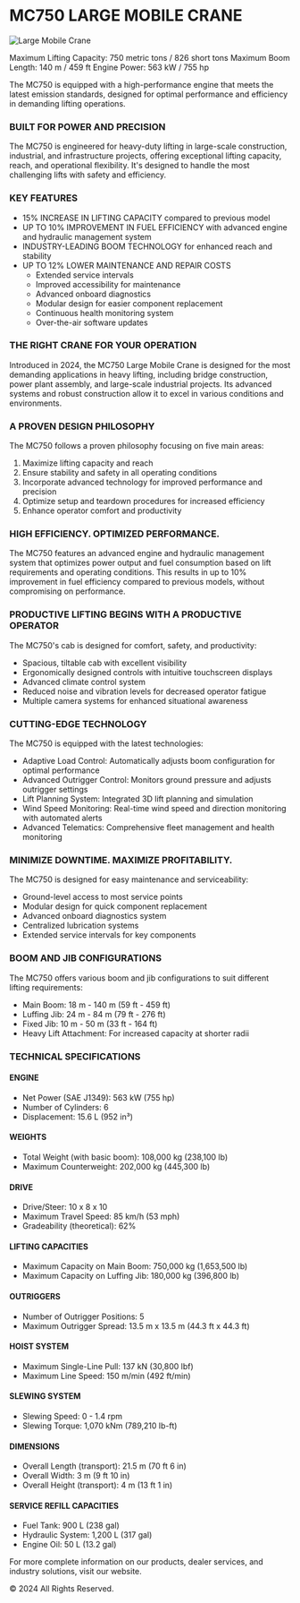 # MC750 LARGE MOBILE CRANE

![Large Mobile Crane](placeholder-image)

Maximum Lifting Capacity: 750 metric tons / 826 short tons
Maximum Boom Length: 140 m / 459 ft
Engine Power: 563 kW / 755 hp

The MC750 is equipped with a high-performance engine that meets the latest emission standards, designed for optimal performance and efficiency in demanding lifting operations.

### BUILT FOR POWER AND PRECISION

The MC750 is engineered for heavy-duty lifting in large-scale construction, industrial, and infrastructure projects, offering exceptional lifting capacity, reach, and operational flexibility. It's designed to handle the most challenging lifts with safety and efficiency.

### KEY FEATURES

- 15% INCREASE IN LIFTING CAPACITY compared to previous model
- UP TO 10% IMPROVEMENT IN FUEL EFFICIENCY with advanced engine and hydraulic management system
- INDUSTRY-LEADING BOOM TECHNOLOGY for enhanced reach and stability
- UP TO 12% LOWER MAINTENANCE AND REPAIR COSTS
  + Extended service intervals
  + Improved accessibility for maintenance
  + Advanced onboard diagnostics
  + Modular design for easier component replacement
  + Continuous health monitoring system
  + Over-the-air software updates

### THE RIGHT CRANE FOR YOUR OPERATION

Introduced in 2024, the MC750 Large Mobile Crane is designed for the most demanding applications in heavy lifting, including bridge construction, power plant assembly, and large-scale industrial projects. Its advanced systems and robust construction allow it to excel in various conditions and environments.

### A PROVEN DESIGN PHILOSOPHY

The MC750 follows a proven philosophy focusing on five main areas:

1. Maximize lifting capacity and reach
2. Ensure stability and safety in all operating conditions
3. Incorporate advanced technology for improved performance and precision
4. Optimize setup and teardown procedures for increased efficiency
5. Enhance operator comfort and productivity

### HIGH EFFICIENCY. OPTIMIZED PERFORMANCE.

The MC750 features an advanced engine and hydraulic management system that optimizes power output and fuel consumption based on lift requirements and operating conditions. This results in up to 10% improvement in fuel efficiency compared to previous models, without compromising on performance.

### PRODUCTIVE LIFTING BEGINS WITH A PRODUCTIVE OPERATOR

The MC750's cab is designed for comfort, safety, and productivity:

- Spacious, tiltable cab with excellent visibility
- Ergonomically designed controls with intuitive touchscreen displays
- Advanced climate control system
- Reduced noise and vibration levels for decreased operator fatigue
- Multiple camera systems for enhanced situational awareness

### CUTTING-EDGE TECHNOLOGY

The MC750 is equipped with the latest technologies:

- Adaptive Load Control: Automatically adjusts boom configuration for optimal performance
- Advanced Outrigger Control: Monitors ground pressure and adjusts outrigger settings
- Lift Planning System: Integrated 3D lift planning and simulation
- Wind Speed Monitoring: Real-time wind speed and direction monitoring with automated alerts
- Advanced Telematics: Comprehensive fleet management and health monitoring

### MINIMIZE DOWNTIME. MAXIMIZE PROFITABILITY.

The MC750 is designed for easy maintenance and serviceability:

- Ground-level access to most service points
- Modular design for quick component replacement
- Advanced onboard diagnostics system
- Centralized lubrication systems
- Extended service intervals for key components

### BOOM AND JIB CONFIGURATIONS

The MC750 offers various boom and jib configurations to suit different lifting requirements:

- Main Boom: 18 m - 140 m (59 ft - 459 ft)
- Luffing Jib: 24 m - 84 m (79 ft - 276 ft)
- Fixed Jib: 10 m - 50 m (33 ft - 164 ft)
- Heavy Lift Attachment: For increased capacity at shorter radii

### TECHNICAL SPECIFICATIONS

#### ENGINE
- Net Power (SAE J1349): 563 kW (755 hp)
- Number of Cylinders: 6
- Displacement: 15.6 L (952 in³)

#### WEIGHTS
- Total Weight (with basic boom): 108,000 kg (238,100 lb)
- Maximum Counterweight: 202,000 kg (445,300 lb)

#### DRIVE
- Drive/Steer: 10 x 8 x 10
- Maximum Travel Speed: 85 km/h (53 mph)
- Gradeability (theoretical): 62%

#### LIFTING CAPACITIES
- Maximum Capacity on Main Boom: 750,000 kg (1,653,500 lb)
- Maximum Capacity on Luffing Jib: 180,000 kg (396,800 lb)

#### OUTRIGGERS
- Number of Outrigger Positions: 5
- Maximum Outrigger Spread: 13.5 m x 13.5 m (44.3 ft x 44.3 ft)

#### HOIST SYSTEM
- Maximum Single-Line Pull: 137 kN (30,800 lbf)
- Maximum Line Speed: 150 m/min (492 ft/min)

#### SLEWING SYSTEM
- Slewing Speed: 0 - 1.4 rpm
- Slewing Torque: 1,070 kNm (789,210 lb-ft)

#### DIMENSIONS
- Overall Length (transport): 21.5 m (70 ft 6 in)
- Overall Width: 3 m (9 ft 10 in)
- Overall Height (transport): 4 m (13 ft 1 in)

#### SERVICE REFILL CAPACITIES
- Fuel Tank: 900 L (238 gal)
- Hydraulic System: 1,200 L (317 gal)
- Engine Oil: 50 L (13.2 gal)

For more complete information on our products, dealer services, and industry solutions, visit our website.

© 2024 All Rights Reserved. 
